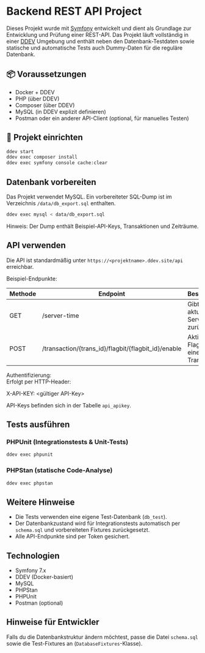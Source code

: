 # Backend REST API Project

Dieses Projekt wurde mit [Symfony](https://symfony.com/) entwickelt und dient als Grundlage zur 
Entwicklung und Prüfung einer REST-API. Das Projekt läuft vollständig in einer 
[DDEV](https://ddev.readthedocs.io/en/stable/) Umgebung und enthält neben den Datenbank-Testdaten sowie 
statische und automatische Tests auch Dummy-Daten für die reguläre Datenbank.

## 📦 Voraussetzungen

- Docker + DDEV
- PHP (über DDEV)
- Composer (über DDEV)
- MySQL (in DDEV explizit definieren)
- Postman oder ein anderer API-Client (optional, für manuelles Testen)

## 🚀 Projekt einrichten

```bash
ddev start
ddev exec composer install
ddev exec symfony console cache:clear
```

## Datenbank vorbereiten

Das Projekt verwendet MySQL. Ein vorbereiteter SQL-Dump ist im Verzeichnis `/data/db_export.sql` enthalten.

```bash
ddev exec mysql < data/db_export.sql
```

Hinweis: Der Dump enthält Beispiel-API-Keys, Transaktionen und Zeiträume.

## API verwenden

Die API ist standardmäßig unter `https://<projektname>.ddev.site/api` erreichbar.

Beispiel-Endpunkte:

| Methode | Endpoint                                               | Beschreibung                               |
|---------|--------------------------------------------------------|--------------------------------------------|
| GET     | /server-time                                           | Gibt die aktuelle Serverzeit zurück        |
| POST    | /transaction/{trans_id}/flagbit/{flagbit_id}/enable | Aktiviert ein FlagBit für eine Transaktion |

Authentifizierung:  
Erfolgt per HTTP-Header:

X-API-KEY: <gültiger API-Key>

API-Keys befinden sich in der Tabelle `api_apikey`.

## Tests ausführen

### PHPUnit (Integrationstests & Unit-Tests)

```bash
ddev exec phpunit
```

### PHPStan (statische Code-Analyse)

```bash
ddev exec phpstan
```

## Weitere Hinweise

- Die Tests verwenden eine eigene Test-Datenbank (`db_test`).
- Der Datenbankzustand wird für Integrationstests automatisch per `schema.sql` und vorbereiteten 
Fixtures zurückgesetzt.
- Alle API-Endpunkte sind per Token gesichert.

## Technologien

- Symfony 7.x
- DDEV (Docker-basiert)
- MySQL
- PHPStan
- PHPUnit
- Postman (optional)

## Hinweise für Entwickler

Falls du die Datenbankstruktur ändern möchtest, passe die Datei `schema.sql` sowie die Test-Fixtures an (`DatabaseFixtures`-Klasse).
